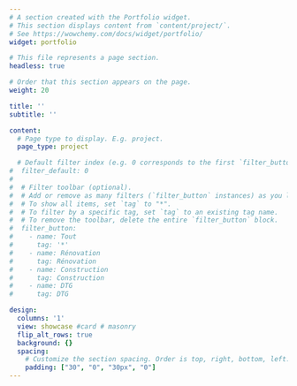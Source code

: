 ```yaml
---
# A section created with the Portfolio widget.
# This section displays content from `content/project/`.
# See https://wowchemy.com/docs/widget/portfolio/
widget: portfolio

# This file represents a page section.
headless: true

# Order that this section appears on the page.
weight: 20

title: ''
subtitle: ''

content:
  # Page type to display. E.g. project.
  page_type: project

  # Default filter index (e.g. 0 corresponds to the first `filter_button` instance below).
#  filter_default: 0
#
#  # Filter toolbar (optional).
#  # Add or remove as many filters (`filter_button` instances) as you like.
#  # To show all items, set `tag` to "*".
#  # To filter by a specific tag, set `tag` to an existing tag name.
#  # To remove the toolbar, delete the entire `filter_button` block.
#  filter_button:
#    - name: Tout
#      tag: '*'
#    - name: Rénovation
#      tag: Rénovation
#    - name: Construction
#      tag: Construction
#    - name: DTG
#      tag: DTG

design:
  columns: '1'
  view: showcase #card # masonry
  flip_alt_rows: true
  background: {}
  spacing:
    # Customize the section spacing. Order is top, right, bottom, left.
    padding: ["30", "0", "30px", "0"]
---
```

